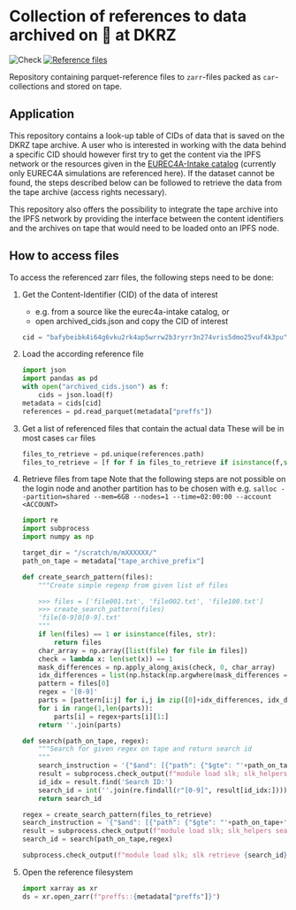 # Collection of references to data archived on 📼 at DKRZ
![Check](https://github.com/observingclouds/tape_archive_index/actions/workflows/test.yml/badge.svg) [![Reference files](https://img.shields.io/badge/reference%20files-10.5281%2Fzenodo.7017188-blue)](https://doi.org/10.5281/zenodo.7017188)

Repository containing parquet-reference files to `zarr`-files packed as `car`-collections and stored on tape.

## Application
This repository contains a look-up table of CIDs of data that is saved on the DKRZ tape archive. A user who is interested in working with the data behind a specific CID should however first try to get the content via the IPFS network or the resources given in the [EUREC4A-Intake catalog](https://github.com/eurec4a/eurec4a-intake) (currently only EUREC4A simulations are referenced here). If the dataset cannot be found, the steps described below can be followed to retrieve the data from the tape archive (access rights necessary).

This repository also offers the possibility to integrate the tape archive into the IPFS network by providing the interface between the content identifiers and the archives on tape that would need to be loaded onto an IPFS node.

## How to access files
To access the referenced zarr files, the following steps need to be done:

1. Get the Content-Identifier (CID) of the data of interest
    - e.g. from a source like the eurec4a-intake catalog, or
    - open archived_cids.json and copy the CID of interest
    ```python
    cid = "bafybeibk4i64g6vku2rk4ap5wrrw2b3ryrr3n274vris5dmo25vuf4k3pu"
    ```
2. Load the according reference file
    ```python
    import json
    import pandas as pd
    with open("archived_cids.json") as f:
        cids = json.load(f)
    metadata = cids[cid]
    references = pd.read_parquet(metadata["preffs"])
    ```
3. Get a list of referenced files that contain the actual data
    These will be in most cases `car` files
    ```python
    files_to_retrieve = pd.unique(references.path)
    files_to_retrieve = [f for f in files_to_retrieve if isinstance(f,str)]
    ```
4. Retrieve files from tape
    Note that the following steps are not possible on the login node and another partition has to be chosen with e.g. `salloc --partition=shared --mem=6GB --nodes=1 --time=02:00:00 --account <ACCOUNT>`
    ```python
    import re
    import subprocess
    import numpy as np
    
    target_dir = "/scratch/m/mXXXXXX/"
    path_on_tape = metadata["tape_archive_prefix"]

    def create_search_pattern(files):
        """Create simple regexp from given list of files

        >>> files = ['file001.txt', 'file002.txt', 'file100.txt']
        >>> create_search_pattern(files)
        'file[0-9]0[0-9].txt'
        """
        if len(files) == 1 or isinstance(files, str):
            return files
        char_array = np.array([list(file) for file in files])
        check = lambda x: len(set(x)) == 1
        mask_differences = np.apply_along_axis(check, 0, char_array)
        idx_differences = list(np.hstack(np.argwhere(mask_differences == False)))
        pattern = files[0]
        regex = '[0-9]'
        parts = [pattern[i:j] for i,j in zip([0]+idx_differences, idx_differences[0:]+[None])]
        for i in range(1,len(parts)):
            parts[i] = regex+parts[i][1:]
        return ''.join(parts)
    
    def search(path_on_tape, regex):
        """Search for given regex on tape and return search id
        """
        search_instruction = '{"$and": [{"path": {"$gte": "'+path_on_tape+'", "$max_depth": 1}}, {"resources.name": {"$regex": "'+regex+'"}}]}'
        result = subprocess.check_output(f"module load slk; slk_helpers search_limited '{search_instruction}'", shell=True).decode()
        id_idx = result.find('Search ID:')
        search_id = int(''.join(re.findall(r"[0-9]", result[id_idx:])))
        return search_id
    
    regex = create_search_pattern(files_to_retrieve)
    search_instruction = '{"$and": [{"path": {"$gte": "'+path_on_tape+'", "$max_depth": 1}}, {"resources.name": {"$regex": "'+regex+'"}}]}'
    result = subprocess.check_output(f"module load slk; slk_helpers search_limited '{search_instruction}'", shell=True)
    search_id = search(path_on_tape,regex)
    
    subprocess.check_output(f"module load slk; slk retrieve {search_id} {target_dir}")
    ```

5. Open the reference filesystem
    ```python
    import xarray as xr
    ds = xr.open_zarr(f"preffs::{metadata["preffs"]}")
    ```

